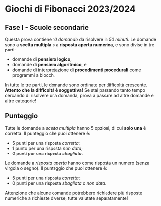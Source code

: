 # Giochi di Fibonacci 2023/2024

## Fase I - Scuole secondarie

Questa prova contiene _10 domande_ da risolvere in _50 minuti_.
Le domande sono a **scelta multipla** o a **risposta aperta numerica**, e sono divise in tre parti:

- domande di **pensiero logico**,
- domande di **pensiero algoritmico**, e
- domande di interpretazione di **procedimenti procedurali** come programmi a blocchi.

In tutte le tre parti, le domande sono ordinate per difficoltà crescente.
**Attento che la difficoltà è soggettiva!** Se stai passando tanto tempo cercando di risolvere una domanda, prova a passare ad altre domande e altre categorie!

## Punteggio

Tutte le domande a _scelta multipla_ hanno 5 opzioni, di cui **solo una** è corretta. Il punteggio che puoi ottenere è:

- 5 punti per una risposta _corretta_;
- 1 punto per una risposta _non data_;
- 0 punti per una risposta _sbagliata_.

Le domande a _risposta aperta_ hanno come risposta un numero (senza virgola o segno). Il punteggio che puoi ottenere è:

- 5 punti per una risposta _corretta_;
- 0 punti per una risposta _sbagliata_ o _non data_.

Attenzione che alcune domande potrebbero richiedere più risposte numeriche a richieste diverse, tutte valutate separatamente!

